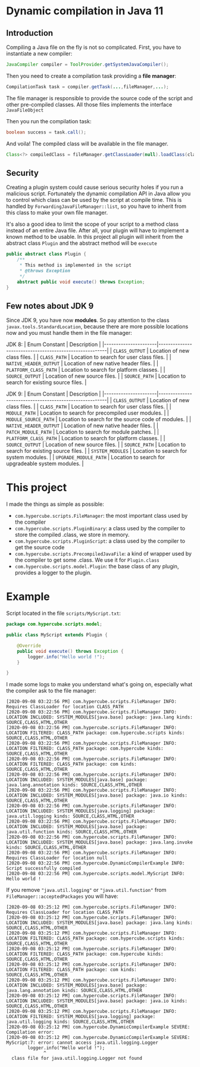 # Dynamic compilation in Java 11

## Introduction

Compiling a Java file on the fly is not so complicated. First, you have to instantiate a new compiler: 

```java
JavaCompiler compiler = ToolProvider.getSystemJavaCompiler();
```

Then you need to create a compilation task providing a **file manager**:

```java
CompilationTask task = compiler.getTask(...,fileManager,...);
```

The file manager is responsible to provide the source code of the script and other pre-compiled classes. All those files implements the interface `JavaFileObject`

Then you run the compilation task:

```java
boolean success = task.call();
```

And voila! The compiled class will be available in the file manager.

```java
Class<?> compiledClass = fileManager.getClassLoader(null).loadClass(className);
```

## Security

Creating a plugin system could cause serious security holes if you run a malicious script. Fortunately the dynamic compilation API in Java allow you to control which class can be used by the script at compile time. This is handled by `ForwardingJavaFileManager::list`, so you have to inherit from this class to make your own file manager.

It's also a good idea to limit the scope of your script to a method class instead of an entire Java file. After all, your plugin will have to implement a known method to be usable. In this project all plugin will inherit from the abstract class `Plugin` and the abstract method will be `execute`

```java
public abstract class Plugin {
	/**
	 * This method is implemented in the script
	 * @throws Exception
	 */
	abstract public void execute() throws Exception;
}
```

## Few notes about JDK 9

Since JDK 9, you have now **modules**. So pay attention to the class `javax.tools.StandardLocation`, because there are more possible locations now and you must handle them in the file manager:

JDK 8:
| Enum Constant | Description                 |
|----------------------|--------------------------------------------------------|
| `CLASS_OUTPUT` | Location of new class files.                  |
| `CLASS_PATH` | Location to search for user class files.        |
| `NATIVE_HEADER_OUTPUT` | Location of new native header files.  |
| `PLATFORM_CLASS_PATH` | Location to search for platform classes. |
| `SOURCE_OUTPUT` | Location of new source files.                |
| `SOURCE_PATH` | Location to search for existing source files.  |

JDK 9:
| Enum Constant | Description                 |
|----------------------|--------------------------------------------------------|
| `CLASS_OUTPUT`         | Location of new class files.                       |
| `CLASS_PATH`           | Location to search for user class files.           |
| `MODULE_PATH`          | Location to search for precompiled user modules.   |
| `MODULE_SOURCE_PATH`   | Location to search for the source code of modules. |
| `NATIVE_HEADER_OUTPUT` | Location of new native header files.               |
| `PATCH_MODULE_PATH`    | Location to search for module patches.             |
| `PLATFORM_CLASS_PATH`  | Location to search for platform classes.           |
| `SOURCE_OUTPUT`        | Location of new source files.                      |
| `SOURCE_PATH`          | Location to search for existing source files.      |
| `SYSTEM_MODULES`       | Location to search for system modules.             |
| `UPGRADE_MODULE_PATH`  | Location to search for upgradeable system modules. |

# This project

I made the things as simple as possible:

- `com.hypercube.scripts.FileManager`: the most important class used by the compiler
- `com.hypercube.scripts.PluginBinary`: a class used by the compiler to store the compiled  .class, we store in memory.
- `com.hypercube.scripts.PluginScript`: a class used by the compiler to get the source code
- `com.hypercube.scripts.PrecompiledJavaFile`: a kind of wrapper used by the compiler to get some .class. We use it for `Plugin.class`
- `com.hypercube.scripts.model.Plugin`: the base class of any plugin, provides a logger to the plugin.

# Example

Script located in the file `scripts/MyScript.txt`:

```java
package com.hypercube.scripts.model;

public class MyScript extends Plugin {

	@Override
	public void execute() throws Exception {
		logger.info("Hello world !");
	}

}
```

I made some logs to make you understand what's going on, especially what the compiler ask to the file manager:

```
[2020-09-08 03:22:56 PM] com.hypercube.scripts.FileManager INFO:  Requires ClassLoader for location CLASS_PATH  
[2020-09-08 03:22:56 PM] com.hypercube.scripts.FileManager INFO:  LOCATION INCLUDED: SYSTEM_MODULES[java.base] package: java.lang kinds: SOURCE,CLASS,HTML,OTHER  
[2020-09-08 03:22:56 PM] com.hypercube.scripts.FileManager INFO:  LOCATION FILTERED: CLASS_PATH package: com.hypercube.scripts kinds: SOURCE,CLASS,HTML,OTHER  
[2020-09-08 03:22:56 PM] com.hypercube.scripts.FileManager INFO:  LOCATION FILTERED: CLASS_PATH package: com.hypercube kinds: SOURCE,CLASS,HTML,OTHER  
[2020-09-08 03:22:56 PM] com.hypercube.scripts.FileManager INFO:  LOCATION FILTERED: CLASS_PATH package: com kinds: SOURCE,CLASS,HTML,OTHER  
[2020-09-08 03:22:56 PM] com.hypercube.scripts.FileManager INFO:  LOCATION INCLUDED: SYSTEM_MODULES[java.base] package: java.lang.annotation kinds: SOURCE,CLASS,HTML,OTHER  
[2020-09-08 03:22:56 PM] com.hypercube.scripts.FileManager INFO:  LOCATION INCLUDED: SYSTEM_MODULES[java.base] package: java.io kinds: SOURCE,CLASS,HTML,OTHER  
[2020-09-08 03:22:56 PM] com.hypercube.scripts.FileManager INFO:  LOCATION INCLUDED: SYSTEM_MODULES[java.logging] package: java.util.logging kinds: SOURCE,CLASS,HTML,OTHER  
[2020-09-08 03:22:56 PM] com.hypercube.scripts.FileManager INFO:  LOCATION INCLUDED: SYSTEM_MODULES[java.base] package: java.util.function kinds: SOURCE,CLASS,HTML,OTHER  
[2020-09-08 03:22:56 PM] com.hypercube.scripts.FileManager INFO:  LOCATION INCLUDED: SYSTEM_MODULES[java.base] package: java.lang.invoke kinds: SOURCE,CLASS,HTML,OTHER  
[2020-09-08 03:22:56 PM] com.hypercube.scripts.FileManager INFO:  Requires ClassLoader for location null  
[2020-09-08 03:22:56 PM] com.hypercube.DynamicCompilerExample INFO:  Script successfully compiled  
[2020-09-08 03:22:56 PM] com.hypercube.scripts.model.MyScript INFO:  Hello world !
```

If you remove `"java.util.logging"` or `"java.util.function"` from `FileManager::acceptedPackages` you will have:

```
[2020-09-08 03:25:12 PM] com.hypercube.scripts.FileManager INFO:  Requires ClassLoader for location CLASS_PATH  
[2020-09-08 03:25:12 PM] com.hypercube.scripts.FileManager INFO:  LOCATION INCLUDED: SYSTEM_MODULES[java.base] package: java.lang kinds: SOURCE,CLASS,HTML,OTHER  
[2020-09-08 03:25:12 PM] com.hypercube.scripts.FileManager INFO:  LOCATION FILTERED: CLASS_PATH package: com.hypercube.scripts kinds: SOURCE,CLASS,HTML,OTHER  
[2020-09-08 03:25:12 PM] com.hypercube.scripts.FileManager INFO:  LOCATION FILTERED: CLASS_PATH package: com.hypercube kinds: SOURCE,CLASS,HTML,OTHER  
[2020-09-08 03:25:12 PM] com.hypercube.scripts.FileManager INFO:  LOCATION FILTERED: CLASS_PATH package: com kinds: SOURCE,CLASS,HTML,OTHER  
[2020-09-08 03:25:12 PM] com.hypercube.scripts.FileManager INFO:  LOCATION INCLUDED: SYSTEM_MODULES[java.base] package: java.lang.annotation kinds: SOURCE,CLASS,HTML,OTHER  
[2020-09-08 03:25:12 PM] com.hypercube.scripts.FileManager INFO:  LOCATION INCLUDED: SYSTEM_MODULES[java.base] package: java.io kinds: SOURCE,CLASS,HTML,OTHER  
[2020-09-08 03:25:12 PM] com.hypercube.scripts.FileManager INFO:  LOCATION FILTERED: SYSTEM_MODULES[java.logging] package: java.util.logging kinds: SOURCE,CLASS,HTML,OTHER  
[2020-09-08 03:25:12 PM] com.hypercube.DynamicCompilerExample SEVERE:  Compilation error:   
[2020-09-08 03:25:12 PM] com.hypercube.DynamicCompilerExample SEVERE:  MyScript:7: error: cannot access java.util.logging.Logger
		logger.info("Hello world !");
		      ^
  class file for java.util.logging.Logger not found   
```

